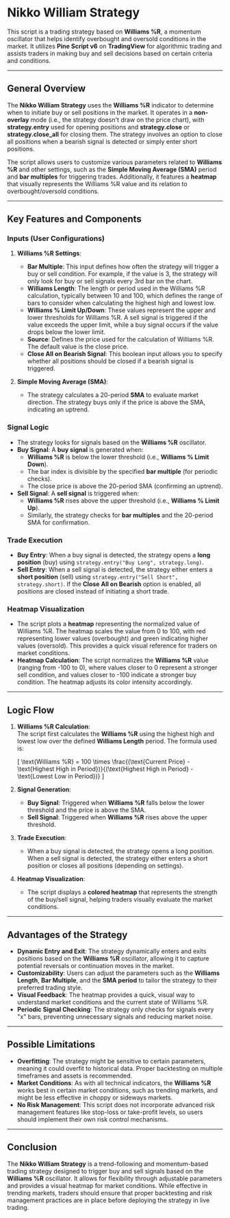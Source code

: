 # Nikko William Strategy

This script is a trading strategy based on **Williams %R**, a momentum oscillator that helps identify overbought and oversold conditions in the market. It utilizes **Pine Script v6** on **TradingView** for algorithmic trading and assists traders in making buy and sell decisions based on certain criteria and conditions.

---

## General Overview

The **Nikko William Strategy** uses the **Williams %R** indicator to determine when to initiate buy or sell positions in the market. It operates in a **non-overlay** mode (i.e., the strategy doesn't draw on the price chart), with **strategy.entry** used for opening positions and **strategy.close** or **strategy.close_all** for closing them. The strategy involves an option to close all positions when a bearish signal is detected or simply enter short positions.

The script allows users to customize various parameters related to **Williams %R** and other settings, such as the **Simple Moving Average (SMA)** period and **bar multiples** for triggering trades. Additionally, it features a **heatmap** that visually represents the Williams %R value and its relation to overbought/oversold conditions.

---

## Key Features and Components

### Inputs (User Configurations)
1. **Williams %R Settings**: 
    - **Bar Multiple**: This input defines how often the strategy will trigger a buy or sell condition. For example, if the value is 3, the strategy will only look for buy or sell signals every 3rd bar on the chart.
    - **Williams Length**: The length or period used in the Williams %R calculation, typically between 10 and 100, which defines the range of bars to consider when calculating the highest high and lowest low.
    - **Williams % Limit Up/Down**: These values represent the upper and lower thresholds for Williams %R. A sell signal is triggered if the value exceeds the upper limit, while a buy signal occurs if the value drops below the lower limit.
    - **Source**: Defines the price used for the calculation of Williams %R. The default value is the close price.
    - **Close All on Bearish Signal**: This boolean input allows you to specify whether all positions should be closed if a bearish signal is triggered.

2. **Simple Moving Average (SMA)**:
    - The strategy calculates a 20-period **SMA** to evaluate market direction. The strategy buys only if the price is above the SMA, indicating an uptrend.

### Signal Logic
- The strategy looks for signals based on the **Williams %R** oscillator.
- **Buy Signal**: A **buy signal** is generated when:
    - **Williams %R** is below the lower threshold (i.e., **Williams % Limit Down**).
    - The bar index is divisible by the specified **bar multiple** (for periodic checks).
    - The close price is above the 20-period SMA (confirming an uptrend).
- **Sell Signal**: A **sell signal** is triggered when:
    - **Williams %R** rises above the upper threshold (i.e., **Williams % Limit Up**).
    - Similarly, the strategy checks for **bar multiples** and the 20-period SMA for confirmation.

### Trade Execution
- **Buy Entry**: When a buy signal is detected, the strategy opens a **long position** (buy) using `strategy.entry("Buy Long", strategy.long)`.
- **Sell Entry**: When a sell signal is detected, the strategy either enters a **short position** (sell) using `strategy.entry("Sell Short", strategy.short)`. If the **Close All on Bearish** option is enabled, all positions are closed instead of initiating a short trade.

### Heatmap Visualization
- The script plots a **heatmap** representing the normalized value of Williams %R. The heatmap scales the value from 0 to 100, with red representing lower values (overbought) and green indicating higher values (oversold). This provides a quick visual reference for traders on market conditions.
- **Heatmap Calculation**: The script normalizes the **Williams %R** value (ranging from -100 to 0), where values closer to 0 represent a stronger sell condition, and values closer to -100 indicate a stronger buy condition. The heatmap adjusts its color intensity accordingly.

---

## Logic Flow

1. **Williams %R Calculation**:  
   The script first calculates the **Williams %R** using the highest high and lowest low over the defined **Williams Length** period. The formula used is:

   \[
   \text{Williams %R} = 100 \times \frac{(\text{Current Price} - \text{Highest High in Period})}{(\text{Highest High in Period} - \text{Lowest Low in Period})}
   \]

2. **Signal Generation**:
   - **Buy Signal**: Triggered when **Williams %R** falls below the lower threshold and the price is above the SMA.
   - **Sell Signal**: Triggered when **Williams %R** rises above the upper threshold.

3. **Trade Execution**:
   - When a buy signal is detected, the strategy opens a long position. When a sell signal is detected, the strategy either enters a short position or closes all positions (depending on settings).

4. **Heatmap Visualization**:
   - The script displays a **colored heatmap** that represents the strength of the buy/sell signal, helping traders visually evaluate the market conditions.

---

## Advantages of the Strategy

- **Dynamic Entry and Exit**: The strategy dynamically enters and exits positions based on the **Williams %R** oscillator, allowing it to capture potential reversals or continuation moves in the market.
- **Customizability**: Users can adjust the parameters such as the **Williams Length**, **Bar Multiple**, and the **SMA period** to tailor the strategy to their preferred trading style.
- **Visual Feedback**: The heatmap provides a quick, visual way to understand market conditions and the current state of Williams %R.
- **Periodic Signal Checking**: The strategy only checks for signals every "x" bars, preventing unnecessary signals and reducing market noise.

---

## Possible Limitations

- **Overfitting**: The strategy might be sensitive to certain parameters, meaning it could overfit to historical data. Proper backtesting on multiple timeframes and assets is recommended.
- **Market Conditions**: As with all technical indicators, the **Williams %R** works best in certain market conditions, such as trending markets, and might be less effective in choppy or sideways markets.
- **No Risk Management**: This script does not incorporate advanced risk management features like stop-loss or take-profit levels, so users should implement their own risk control mechanisms.

---

## Conclusion

The **Nikko William Strategy** is a trend-following and momentum-based trading strategy designed to trigger buy and sell signals based on the **Williams %R** oscillator. It allows for flexibility through adjustable parameters and provides a visual heatmap for market conditions. While effective in trending markets, traders should ensure that proper backtesting and risk management practices are in place before deploying the strategy in live trading.
